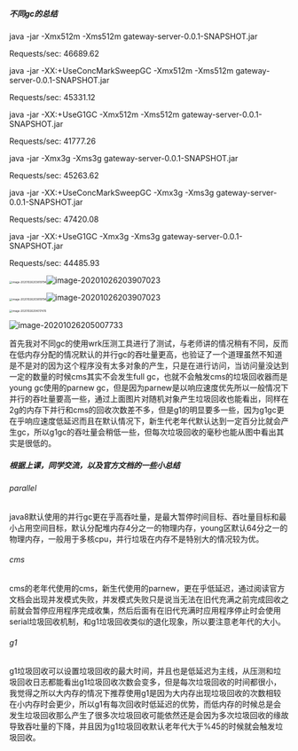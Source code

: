 ##### 不同gc的总结

java -jar  -Xmx512m  -Xms512m gateway-server-0.0.1-SNAPSHOT.jar

Requests/sec:  46689.62

java -jar -XX:+UseConcMarkSweepGC -Xmx512m -Xms512m gateway-server-0.0.1-SNAPSHOT.jar

Requests/sec:  45331.12

java -jar -XX:+UseG1GC -Xmx512m -Xms512m gateway-server-0.0.1-SNAPSHOT.jar

Requests/sec:  41777.26

java -jar -Xmx3g -Xms3g gateway-server-0.0.1-SNAPSHOT.jar

Requests/sec:  45263.62

java -jar -XX:+UseConcMarkSweepGC -Xmx3g -Xms3g gateway-server-0.0.1-SNAPSHOT.jar

Requests/sec:  47420.08

java -jar -XX:+UseG1GC -Xmx3g -Xms3g  gateway-server-0.0.1-SNAPSHOT.jar

Requests/sec:  44485.93



<img src="https://tva1.sinaimg.cn/large/0081Kckwgy1gk30nezo51j31xs0kq4qp.jpg" alt="image-20201026203819794" style="zoom:33%;" />![image-20201026203907023](https://tva1.sinaimg.cn/large/0081Kckwgy1gk30o6btykj31yg0i84h6.jpg)

<img src="https://tva1.sinaimg.cn/large/0081Kckwgy1gk30nezo51j31xs0kq4qp.jpg" alt="image-20201026203819794" style="zoom:33%;" />![image-20201026203907023](https://tva1.sinaimg.cn/large/0081Kckwgy1gk30o6btykj31yg0i84h6.jpg)

<img src="https://tva1.sinaimg.cn/large/0081Kckwgy1gk30pgoh4wj31ss074n0j.jpg" alt="image-20201026204017476" style="zoom:33%;" />

![image-20201026205007733](https://tva1.sinaimg.cn/large/0081Kckwgy1gk30zve5jpj31dw0dmh39.jpg)

首先我对不同gc的使用wrk压测工具进行了测试，与老师讲的情况稍有不同，反而在低内存分配的情况默认的并行gc的吞吐量更高，也验证了一个道理虽然不知道是不是对的因为这个程序没有太多对象的产生，只是在进行访问，当访问量没达到一定的数量的时候cms其实不会发生full gc，也就不会触发cms的垃圾回收器而是young gc使用的parnew gc，但是因为parnew是以响应速度优先所以一般情况下并行的吞吐量要高一些，通过上面图片对随机对象产生垃圾回收也能看出，同样在2g的内存下并行和cms的回收次数差不多，但是g1的明显要多一些，因为g1gc更在乎响应速度低延迟而且在默认情况下，新生代老年代默认达到一定百分比就会产生gc，所以g1gc的吞吐量会稍低一些，但每次垃圾回收的毫秒也能从图中看出其实是很低的。

##### 根据上课，同学交流，以及官方文档的一些小总结

###### parallel

java8默认使用的并行gc更在乎高吞吐量，是最大暂停时间目标、吞吐量目标和最小占用空间目标，默认分配堆内存4分之一的物理内存，young区默认64分之一的物理内存，一般用于多核cpu，并行垃圾在内存不是特别大的情况较为优。

###### cms

cms的老年代使用的cms，新生代使用的parnew，更在乎低延迟，通过阅读官方文档会出现并发模式失败，并发模式失败只是说当无法在旧代充满之前完成回收之前就会暂停应用程序完成收集，然后后面有在旧代充满时应用程序停止时会使用serial垃圾回收机制，和g1垃圾回收类似的退化现象，所以要注意老年代的大小。

###### g1

g1垃圾回收可以设置垃圾回收的最大时间，并且也是低延迟为主线，从压测和垃圾回收日志都能看出g1垃圾回收次数会变多，但是每次垃圾回收的时间都很小，我觉得之所以大内存的情况下推荐使用g1是因为大内存出现垃圾回收的次数相较在小内存时会更少，所以g1有每次回收时低延迟的优势，而低内存的时候总是会发生垃圾回收那么产生了很多次垃圾回收可能依然还是会因为多次垃圾回收的缘故导致吞吐量的下降，并且因为g1垃圾回收默认老年代大于%45的时候就会触发垃圾回收。